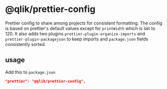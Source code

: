 # @qlik/prettier-config

Prettier config to share among projects for consistent formatting. The config is based on prettier's default values except for `printWidth` which is set to 120. It also adds two plugins `prettier-plugin-organize-imports` and `prettier-plugin-packagejson` to keep imports and `package.json` fields consistently sorted.

## usage

Add this to `package.json`

```json
"prettier": "@qlik/prettier-config",
```
